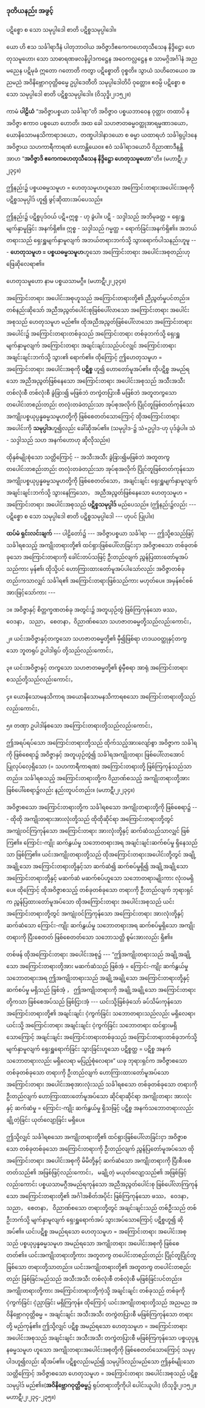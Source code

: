 ### ဒုတိယနည်း အဖွင့်

ပဋိစ္စော စ သော သမုပ္ပါဒေါ စာတိ ပဋိစ္စသမုပ္ပါဒေါ။

ယော ဟိ ဧသ သင်္ခါရာဒီနံ ပါတုဘာဝါယ အဝိဇ္ဇာဒိဧကေကဟေတုသီသေန နိဒ္ဒိဋ္ဌော ဟေတုသမူဟော၊ သော သာဓာရဏဖလနိပ္ဖါဒကဋ္ဌေန အဝေကလ္လဋ္ဌေန စ သာမဂ္ဂိအင်္ဂါနံ အညမညေန ပဋိမုခံ ဣတော ဂတောတိ ကတွာ ပဋိစ္စောတိ ဝုစ္စတိ။ သွာယံ သဟိတေယေ၀ အညမညံ အဝိနိဗ္ဘောဂဝုတ္တိဓမ္မေ ဥပ္ပါဒေတီတိ သမုပ္ပါဒေါတိပိ ဝုတ္တော။ ဧဝမ္ပိ ပဋိစ္စော စ သော သမုပ္ပါဒေါ စာတိ ပဋိစ္စသမုပ္ပါဒေါ။ (ဝိသုဒ္ဓိ၊၂၊၁၅၂။)

ကာမံ **ပါဠိယံ** “အဝိဇ္ဇာပစ္စယာ သင်္ခါရာ”တိ အဝိဇ္ဇာ၀ ပစ္စယဘာဝေန ဝုတ္တာ၊ တထာပိ န အဝိဇ္ဇာ ဧကာ၀ ပစ္စယော ဟောတိ၊ အထ ခေါ သဟဇာတဓမ္မဝတ္ထုအာရမ္မဏာဒယော， ယောနိသောမနသိကာရာဒယော，တဏှုပါဒါနာဒယော စ ဓမ္မာ ယထာရဟံ သင်္ခါရုပ္ပါဒနေ အဝိဇ္ဇာယ သဟကာရီကာရဏံ ဟောန္တိယေ၀။ ဧဝံ သင်္ခါရာဒယောပိ ဝိညာဏာဒီနန္တိ အာဟ “**အဝိဇ္ဇာဒိ ဧကေကဟေတုသီသေန နိဒ္ဒိဋ္ဌော ဟေတုသမူဟော**”တိ။ (မဟာဋီ၊၂၊၂၃၄။) 

ဤနည်း၌ ပစ္စယဓမ္မသမူဟ = ဟေတုသမူဟဟူသော အကြောင်းတရားအပေါင်းအစုကို ပဋိစ္စသမုပ္ပါဒ် ဟူ၍ ဖွင့်ဆိုထားအပ်ပေသည်။

ဤနည်း၌ ပဋိစ္စပုဒ်ဝယ် ပဋိ+ဣစ္စ - ဟု ခွဲပါ။ 
ပဋိ - သဒ္ဒါသည် အဘိမုခတ္ထ = ရှေးရှူမျက်နှာမူခြင်း အနက်ရှိ၏။ 
ဣစ္စ - သဒ္ဒါသည် ဂမ္မတ္ထ = ရောက်ခြင်းအနက်ရှိ၏။ 
အဘယ်တရားသည် ရှေးရှူမျက်နှာမူလျက် အဘယ်တရားဘက်သို့ သွားရောက်ပါသနည်းဟူမူ --- **ဟေတုသမူဟ = ပစ္စယဓမ္မသမူဟ**ဟူသော အကြောင်းတရား အပေါင်းအစုတည်းဟု ဖြေဆိုလေရာ၏။

ဟေတုသမူဟော နာမ ပစ္စယသာမဂ္ဂီ။ (မဟာဋီ၊၂၊၂၃၄။)

အကြောင်းတရား အပေါင်းအစုဟူသည် အကြောင်းတရားတို့၏ ညီညွတ်မှုပင်တည်း။ 
တစ်နည်းဆိုသော် အညီအညွတ်ပေါင်းစုဖြစ်ပေါ်လာသော အကြောင်းတရား အပေါင်းအစုသည် ဟေတုသမူဟ မည်၏။ 
ထိုအညီအညွတ်ဖြစ်ပေါ်လာသော အကြောင်းတရားအပေါင်း၌ အကြောင်းတရားတစ်ခုသည် အကြောင်းတရား တစ်ခုဘက်သို့ ရှေးရှူမျက်နှာမူလျက် အကြောင်းတရား အချင်းချင်းသည်ပင်လျှင် အကြောင်းတရား အချင်းချင်းဘက်သို့ သွား၏ ရောက်၏။ 
ထိုကြောင့် ဤဟေတုသမူဟ = အကြောင်းတရား အပေါင်းအစုကို **ပဋိစ္စ** ဟူ၍ ဟောတော်မူအပ်၏။ 
ထိုပဋိစ္စ အမည်ရသော အညီအညွတ်ဖြစ်နေသော အကြောင်းတရား အပေါင်းအစုသည် အသီးအသီး တစ်လုံးစီ တစ်လုံးစီ ခွဲခြား၍ မဖြစ်ဘဲ တကွဲတပြားစီ မဖြစ်ဘဲ အတူတကွသော တပေါင်းတစည်းတည်း တလုံးတခဲတည်းသာ အုပ်စုအလိုက် ပြိုင်တူဖြစ်တတ်ကုန်သော အကျိုးပစ္စယုပ္ပန္နဓမ္မသမူဟတို့ကို ဖြစ်စေတတ်သောကြောင့် ထိုအကြောင်းတရားအပေါင်းကို **သမုပ္ပါဒ**ဟူ၍လည်း ခေါ်ဆိုအပ်၏။ (သမုပ္ပါဒ-၌ သံ+ဥပ္ပါဒ-ဟု ပုဒ်ခွဲပါ။ သံ - သဒ္ဒါသည် သဟ အနက်ဟောဟု ဆိုလိုသည်။)

ထိုနှစ်မျိုးစုံသော သတ္တိကြောင့် -- အသီးအသီး ခွဲခြား၍မဖြစ်ဘဲ အတူတကွ တပေါင်းတစည်းတည်း တလုံးတခဲတည်းသာ အုပ်စုအလိုက် ပြိုင်တူဖြစ်တတ်ကုန်သော အကျိုးပစ္စယုပ္ပန္နဓမ္မသမူဟတို့ကို ဖြစ်စေတတ်သော，အချင်းချင်း ရှေးရှူမျက်နှာမူလျက် အချင်းချင်းဘက်သို့ သွားနေကြသော， အညီအညွတ်ဖြစ်နေသော ဟေတုသမူဟ = အကြောင်းတရား အပေါင်းအစုသည် **ပဋိစ္စသမုပ္ပါဒ်** မည်ပေသည်။ (ဤနည်း၌လည်း --- ပဋိစ္စော စ သော သမုပ္ပါဒေါ စာတိ ပဋိစ္စသမုပ္ပါဒေါ --- ဟုပင် ပြုပါ။)

**ထပ်မံ ရှင်းလင်းချက်** --- ပါဠိတော်၌ --- အဝိဇ္ဇာပစ္စယာ သင်္ခါရာ --- ဤသို့စသည်ဖြင့် သင်္ခါရစသည့် အကျိုးတရားတို့၏ ထင်ရှားဖြစ်ပေါ်လာခြင်းငှာ အဝိဇ္ဇာစသော တစ်ခုတစ်ခုသော အကြောင်းတရားကို ခေါင်းတပ်သဖြင့် ဦးတည်လျက် ညွှန်ပြထားတော်မူအပ်သည်ကား မှန်၏၊ ထိုသို့ပင် ဟောကြားထားတော်မူအပ်ပါသော်လည်း အဝိဇ္ဇာတစ်ခုတည်းကသာလျှင် သင်္ခါရ၏ အကြောင်းတရားဖြစ်သည်ကား မဟုတ်ပေ။ အမှန်စင်စစ်အားဖြင့်သော်ကား ---

၁။ အဝိဇ္ဇာနှင့် စိတ္တက္ခဏတစ်ခု အတွင်း၌ အတူယှဉ်တွဲ ဖြစ်ကြကုန်သော ဖဿ， ဝေဒနာ， သညာ， စေတနာ，ဝိညာဏ်စသော သဟဇာတဓမ္မတို့သည်လည်းကောင်း，

၂။ ယင်းအဝိဇ္ဇာနှင့်တကွသော သဟဇာတဓမ္မတို့၏ မှီ၍ဖြစ်ရာ ဟဒယဝတ္ထုနှင့်တကွသော ဘူတရုပ် ဥပါဒါရုပ် တို့သည်လည်းကောင်း，

၃။ ယင်းအဝိဇ္ဇာနှင့် တကွသော သဟဇာတဓမ္မတို့၏ စွဲမှီစရာ အာရုံ အကြောင်းတရား စသည်တို့သည်လည်းကောင်း，

၄။ ယောနိသောမနသိကာရ အယောနိသောမနသိကာရစသော အကြောင်းတရားတို့သည်လည်းကောင်း，

၅။ တဏှာ ဥပါဒါန်စသော အကြောင်းတရားတို့သည်လည်းကောင်း，

ဤအရပ်ရပ်သော အကြောင်းတရားတို့သည် ထိုက်သည့်အားလျော်စွာ အဝိဇ္ဇာက သင်္ခါရကို ဖြစ်စေရာ၌ အဝိဇ္ဇာနှင့် အတူယှဉ်တွဲ၍ သင်္ခါရအကျိုးတရား ဖြစ်ပေါ်လာအောင် ပြုလုပ်လေ့ရှိသော (= သဟကာရီကာရဏ) အကြောင်းတရားတို့ ဖြစ်ကြကုန်သည်သာတည်း။ 
သင်္ခါရစသည့် အကြောင်းတရားတို့က ဝိညာဏ်စသည့် အကျိုးတရားတို့အား ဖြစ်ပေါ်စေရာ၌လည်း နည်းတူပင်တည်း။ (မဟာဋီ၊၂၊၂၃၄။)

အဝိဇ္ဇာစသော အကြောင်းတရားတို့က သင်္ခါရစသော အကျိုးတရားတို့ကို ဖြစ်စေရာ၌ --- ထိုထို အကျိုးတရားအားလုံးတို့သည် ထိုထိုဆိုင်ရာ အကြောင်းတရားတို့တွင် အကျုံးဝင်ကြကုန်သော အကြောင်းတရား အားလုံးတို့နှင့် ဆက်ဆံသည်သာလျှင် ဖြစ်ကြ၏။ 
ကြောင်း-ကျိုး ဆက်နွှယ်မှု သဘောတရားအရ အချင်းချင်းဆက်စပ်မှု ရှိနေသည်သာ ဖြစ်ကြ၏။ 
ယင်းအကျိုးတရားတို့သည် ထိုအကြောင်းတရားအပေါင်းတို့တွင် အချို့အချို့သော အကြောင်းတရားတို့နှင့်သာ ဆက်ဆံ၍ ဆက်စပ်မှုရှိ၍ အချို့အချို့သော အကြောင်းတရားတို့နှင့် မဆက်ဆံ မဆက်စပ်ဟူသော သဘောတရားမျိုးကား လုံး၀မရှိပေ။ 
ထိုကြောင့် ထိုအဝိဇ္ဇာစသည့် တစ်ခုတစ်ခုသော တရားကို ဦးတည်လျက် ဘုရားရှင်က ညွှန်ပြထားတော်မူအပ်သော ထိုအကြောင်းတရား အပေါင်းအစုသည် ယင်းအကြောင်းတရားတို့တွင် အကျုံးဝင်ကြကုန်သော အကြောင်းတရား အားလုံးတို့နှင့် ဆက်ဆံသော ကြောင်း-ကျိုး ဆက်နွှယ်မှု သဘောတရားအရ ဆက်စပ်မှုရှိသော အကျိုးတရားကို ပြီးစေတတ် ဖြစ်စေတတ်သော သဘောသတ္တိ စွမ်းအားလည်း ရှိ၏။

တစ်ဖန် ထိုအကြောင်းတရား အပေါင်းအစု၌ --- “ဤအကျိုးတရားသည် အချို့အချို့သော အကြောင်းတရားတို့အား မဆက်ဆံသည် ဖြစ်အံ့ = ကြောင်း-ကျိုး ဆက်နွှယ်မှု သဘောတရားအရ ဤအကျိုးတရားသည် အချို့အချို့သော အကြောင်းတရားတို့နှင့် ဆက်စပ်မှု မရှိသည် ဖြစ်အံ့ ， ဤအကျိုးတရားကို အချို့အချို့သော အကြောင်းတရားတို့ကသာ ဖြစ်စေအပ်သည် ဖြစ်ငြားအံ့ --- ယင်းသို့ဖြစ်ခဲ့သော် ခပ်သိမ်းကုန်သော အကြောင်းတရားတို့၏ အချင်းချင်း ငဲ့ကွက်ခြင်း သဘောတရားသည်လည်း မရှိလေရာ၊ ယင်းသို့ အကြောင်းတရား အချင်းချင်း ငဲ့ကွက်ခြင်း သဘောတရား ထင်ရှားမရှိသောကြောင့် အချင်းချင်း အကြောင်းတရားတစ်ခုသည် အကြောင်းတရားတစ်ခုဘက်သို့ မျက်နှာမူလျက် ရှေးရှူရောက်ခြင်း သွားခြင်းဟူသော ပဋိစ္စတ္ထ = ပဋိစ္စ အနက်သဘောတရားလည်း မရှိလေရာ မပြည့်စုံလေရာ။” 
ယခု ဘုရားရှင်က အဝိဇ္ဇာစသော တစ်ခုတစ်ခုသော တရားကို ဦးတည်လျက် ဟောကြားထားတော်မူအပ်သော အကြောင်းတရား အပေါင်းအစုအားလုံးသည် သင်္ခါရစသော တစ်ခုတစ်ခုသော တရားကို ဦးတည်လျက် ဟောကြားထားတော်မူအပ်သော ဆိုင်ရာဆိုင်ရာ အကျိုးတရား အားလုံးနှင့် ဆက်ဆံမှု = ကြောင်း-ကျိုး ဆက်နွှယ်မှု ရှိသဖြင့် ပဋိစ္စ အနက်သဘောတရားလည်း ချို့တဲ့ခြင်း ယုတ်လျော့ခြင်း မရှိပေ။

ဤသို့လျှင် သင်္ခါရစသော အကျိုးတရားတို့၏ ထင်ရှားဖြစ်ပေါ်လာခြင်းငှာ အဝိဇ္ဇာစသော တစ်ခုတစ်ခုသော အကြောင်းတရားကို ဦးတည်လျက် ညွှန်ပြတော်မူအပ်သော ထိုအကြောင်းတရား အပေါင်းအစုကို မိမိတို့နှင့် ဆက်ဆံသော အကျိုးတရားကို ပြီးစီးစေတတ်သည်၏ အဖြစ်ဖြင့်လည်းကောင်း， မချို့တဲ့ မယုတ်လျော့သည်၏ အဖြစ်ဖြင့်လည်းကောင်း ပစ္စယသာမဂ္ဂီအမည်ရကုန်သော အညီအညွတ်ပေါင်းစု ဖြစ်ပေါ်လာကြကုန်သော အကြောင်းတရားတို့၏ အင်္ဂါအစိတ်အပိုင်း ဖြစ်ကြကုန်သော ဖဿ， ဝေဒနာ， သညာ， စေတနာ， ဝိညာဏ်စသော တရားတို့တွင် အချင်းချင်းသည် တစ်ဦးသည် တစ်ဦးဘက်သို့ မျက်နှာမူလျက် ရှေးရှူရောက်အပ် သွားအပ်သောကြောင့် ပဋိစ္စဟူ၍ ဆိုအပ်၏။ 
ယင်းပဋိစ္စ အမည်ရသော ဟေတုသမူဟ = အကြောင်းတရား အပေါင်းအစုသည် ပစ္စယုပ္ပန္နဓမ္မသမူဟ အမည်ရသော အကျိုးတရား အပေါင်းအစုကို ဖြစ်စေတတ်၏။ 
ယင်းအကျိုးတရားတို့ကား အတူတကွ တပေါင်းတစည်းတည်း ပြိုင်တူပြိုင်တူဖြစ်သော တရားတို့သာတည်း။ 
ယင်းအကျိုးတရားတို့၏ အတူတကွ တပေါင်းတစည်းတည်း ဖြစ်ခြင်းမည်သည် အသီးအသီး တစ်လုံးစီ တစ်လုံးစီ မဖြစ်ခြင်းပင်တည်း။ 
အကျိုးတရားတို့ကား အကြောင်းတရားတို့ကဲ့သို့ အချင်းချင်း တစ်ခုသည် တစ်ခုကို ငဲ့ကွက်ခြင်း ငဲ့ညှာခြင်း မရှိကြကုန်။ 
ထိုကြောင့် ယင်းအကျိုးတရားတို့သည် အညမည အဝိနိဗ္ဘောဂဝုတ္တိဓမ္မ = အချင်းချင်း အသီးအသီး တကွဲတပြားစီ မဖြစ်ကြကုန်သော တရားတို့ မည်ကုန်၏။ 
ဤသို့လျှင် ပဋိစ္စ အမည်ရသော ဟေတုသမူဟ = အကြောင်းတရား အပေါင်းအစုသည် အချင်းချင်း အသီးအသီး တကွဲတပြားစီ မဖြစ်ကြကုန်သော ပစ္စယုပ္ပန္နဓမ္မသမူဟ ဟူသော အကျိုးတရားအပေါင်းအစုတို့ကို ဖြစ်စေတတ်သောကြောင့် သမုပ္ပါဒဟူ၍လည်း ဆိုအပ်၏။ 
ပဋိစ္စလည်းမည်၍ သမုပ္ပါဒ်လည်းမည်သော ဤနှစ်မျိုးသော သတ္တိကြောင့် အဝိဇ္ဇာစသော ဟေတုသမူဟ = အကြောင်းတရား အပေါင်းအစုသည် ပဋိစ္စသမုပ္ပါဒ် မည်၏။(**အဝိနိဗ္ဘောဂဝုတ္တိဓမ္မ**၌ ရုပ်တရားတို့ကိုပါ ပေါင်းယူပါ၊) (ဝိသုဒ္ဓိ၊၂၊၁၅၂။ မဟာဋီ၊၂၊၂၃၄-၂၃၅။) 